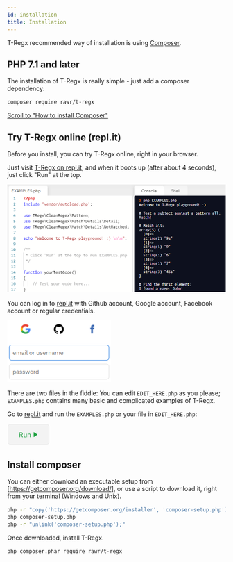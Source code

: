 ```yaml
---
id: installation
title: Installation
---
```


T-Regx recommended way of installation is using <a href="https://packagist.org/packages/rawr/t-regx" target="_blank">Composer</a>.

## PHP 7.1 and later

The installation of T-Regx is really simple - just add a composer dependency:
```bash
composer require rawr/t-regx
```

[Scroll to "How to install Composer"](#install-composer)

## Try T-Regx online (repl.it)

Before you install, you can try T-Regx online, right in your browser. 

Just visit [T-Regx on repl.it], and when it boots up (after about 4 seconds), just click "Run" at the top.

[![repl.it example](../website/static/img/docs/replit.example.png)](https://repl.it/github/T-Regx/fiddle)

You can log in to [repl.it] with Github account, Google account, Facebook account or regular credentials.

[![repl.it login](../website/static/img/docs/replit.login.png)](https://repl.it/github/T-Regx/fiddle)

There are two files in the fiddle: You can edit `EDIT_HERE.php` as you please; 
`EXAMPLES.php` contains many basic and complicated examples of T-Regx.

Go to [repl.it] and run the `EXAMPLES.php` or your file in `EDIT_HERE.php`:

[![repl.it login](../website/static/img/docs/replit.run.png)](https://repl.it/github/T-Regx/fiddle)

## Install composer

You can either download an executable setup from [https://getcomposer.org/download/], or use a script to download it,
right from your terminal (Windows and Unix).

```bash
php -r "copy('https://getcomposer.org/installer', 'composer-setup.php');"
php composer-setup.php
php -r "unlink('composer-setup.php');"
```

Once downloaded, install T-Regx.

```bash
php composer.phar require rawr/t-regx
```

[https://getcomposer.org/download/]: https://getcomposer.org/download/
[T-Regx on repl.it]: https://repl.it/github/T-Regx/fiddle
[T-Regx fiddle]: https://repl.it/github/T-Regx/fiddle
[repl.it]: https://repl.it/github/T-Regx/fiddle
[repl.it]: https://repl.it/github/T-Regx/fiddle
